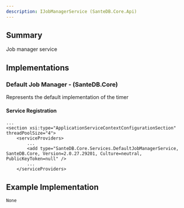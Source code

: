 ```yaml
---
description: IJobManagerService (SanteDB.Core.Api)
---
```


## Summary
Job manager service

## Implementations


### Default Job Manager - (SanteDB.Core)
Represents the default implementation of the timer

#### Service Registration
```
...
<section xsi:type="ApplicationServiceContextConfigurationSection" threadPoolSize="4">
	<serviceProviders>
		...
		<add type="SanteDB.Core.Services.DefaultJobManagerService, SanteDB.Core, Version=2.0.27.29201, Culture=neutral, PublicKeyToken=null" />
		...
	</serviceProviders>
```
## Example Implementation
```
None
```

